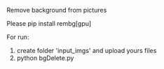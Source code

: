Remove background from pictures

Please
pip install rembg[gpu]

For run:
1. create folder 'input_imgs' and upload yours files
2. python bgDelete.py